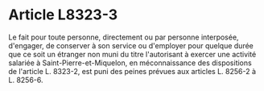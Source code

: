 # Article L8323-3

Le fait pour toute personne, directement ou par personne interposée, d'engager, de conserver à son service ou d'employer pour quelque durée que ce soit un étranger non muni du titre l'autorisant à exercer une activité salariée à Saint-Pierre-et-Miquelon, en méconnaissance des dispositions de l'article L. 8323-2, est puni des peines prévues aux articles L. 8256-2 à L. 8256-6.
